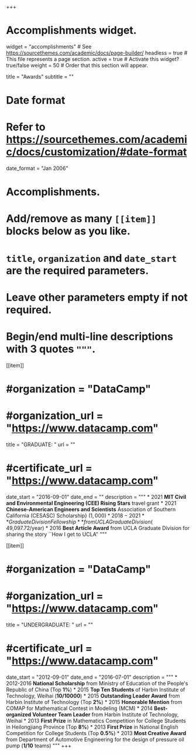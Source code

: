 +++
# Accomplishments widget.
widget = "accomplishments"  # See https://sourcethemes.com/academic/docs/page-builder/
headless = true  # This file represents a page section.
active = true  # Activate this widget? true/false
weight = 50  # Order that this section will appear.

title = "Awards"
subtitle = ""

# Date format
#   Refer to https://sourcethemes.com/academic/docs/customization/#date-format
date_format = "Jan 2006"

# Accomplishments.
#   Add/remove as many `[[item]]` blocks below as you like.
#   `title`, `organization` and `date_start` are the required parameters.
#   Leave other parameters empty if not required.
#   Begin/end multi-line descriptions with 3 quotes `"""`.
[[item]]
#  #organization = "DataCamp"
#  #organization_url = "https://www.datacamp.com"
  title = "GRADUATE: "
  url = ""
#  #certificate_url = "https://www.datacamp.com"
  date_start = "2016-09-01"
  date_end = ""
  description = """
    * 2021      **MIT Civil and Environmental Engineering (CEE) Rising Stars** travel grant
    * 2021      **Chinese-American Engineers and Scientists** Association of Southern California (CESASC) Scholarship} ($1,000)
    * 2018-2021 **Graduate Division Fellowship** from UCLA Graduate Division ($ 49,097.72/year)
    * 2016      **Best Article Award** from UCLA Graduate Division for sharing the story ``How I get to UCLA"
"""

[[item]]
#  #organization = "DataCamp"
#  #organization_url = "https://www.datacamp.com"
  title = "UNDERGRADUATE: "
  url = ""
#  #certificate_url = "https://www.datacamp.com"
  date_start = "2012-09-01"
  date_end = "2016-07-01"
  description = """
    * 2012-2016 **National Scholarship** from Ministry of Education of the People's Republic of China (Top **1%**)
    * 2015      **Top Ten Students** of Harbin Institute of Technology, Weihai (**10/10000**)
    * 2015      **Outstanding Leader Award** from Harbin Institute of Technology (Top **2%**)
    * 2015      **Honorable Mention** from COMAP for Mathematical Contest in Modeling (MCM)
    * 2014      **Best-organized Volunteer Team Leader** from Harbin Institute of Technology, Weihai
    * 2013      **First Prize** in Mathematics Competition for College Students in Heilongjiang Province (Top **8%**)
    * 2013      **First Prize** in National English Competition for College Students (Top **0.5%**)
    * 2013      **Most Creative Award** from Department of Automotive Engineering for the design of pressure oil pump (**1/10** teams)
"""
+++
